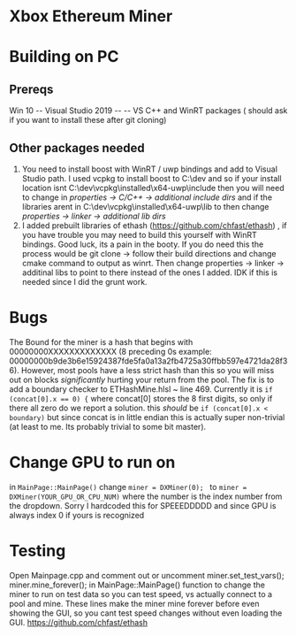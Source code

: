 # Xbox Ethereum Miner
# Building on PC
## Prereqs
Win 10 --
Visual Studio 2019 --
 -- VS C++ and WinRT packages ( should ask if you want to install these after git cloning)
## Other packages needed
1.  You need to install boost with WinRT / uwp bindings and add to Visual Studio path.
 I used vcpkg to install boost to C:\dev and so if your install location isnt C:\dev\vcpkg\installed\x64-uwp\include then you will need to change in _properties -> C/C++ -> additional include dirs_
 and if the libraries arent in C:\dev\vcpkg\installed\x64-uwp\lib to then change _properties -> linker -> additional lib dirs_
2. I added prebuilt libraries of ethash (https://github.com/chfast/ethash) , if you have trouble you may need to build this yourself with WinRT bindings. Good luck, its a pain in the booty. If you do need this the process would be git clone -> follow their build directions and change cmake command to output as winrt. Then change properties -> linker -> additinal libs to point to there instead of the ones I added. IDK if this is needed since I did the grunt work.

# Bugs
The Bound for the miner is a hash that begins with 00000000XXXXXXXXXXXXX (8 preceding 0s example: 00000000b9de3b6e15924387fde5fa0a13a2fb4725a30ffbb597e4721da28f36). However, most pools have a less strict hash than this so you will miss out on blocks _significantly_ hurting your return from the pool. The fix is to add a boundary checker to ETHashMine.hlsl ~ line 469. Currently it is
 ```if (concat[0].x == 0) {```
 where concat[0] stores the 8 first digits, so only if there all zero do we report a solution.
 this _should_ be
 ```if (concat[0].x < boundary)```
 but since concat is in little endian this is actually super non-trivial (at least to me. Its probably trivial to some bit master).
# Change GPU to run on
in ```MainPage::MainPage()``` change ```miner = DXMiner(0); ``` to ```miner = DXMiner(YOUR_GPU_OR_CPU_NUM)``` where the number is the index number from the dropdown. Sorry I hardcoded this for SPEEEDDDDD and since GPU is always index 0 if yours is recognized
# Testing
Open Mainpage.cpp
 and comment out or uncomment 
 miner.set_test_vars();
 miner.mine_forever();
 in  MainPage::MainPage() function to change the miner to run on test data so you can test speed, vs actually connect to a pool and mine.
 These lines make the miner mine forever before even showing the GUI, so you cant test speed changes without even loading the GUI.
https://github.com/chfast/ethash
